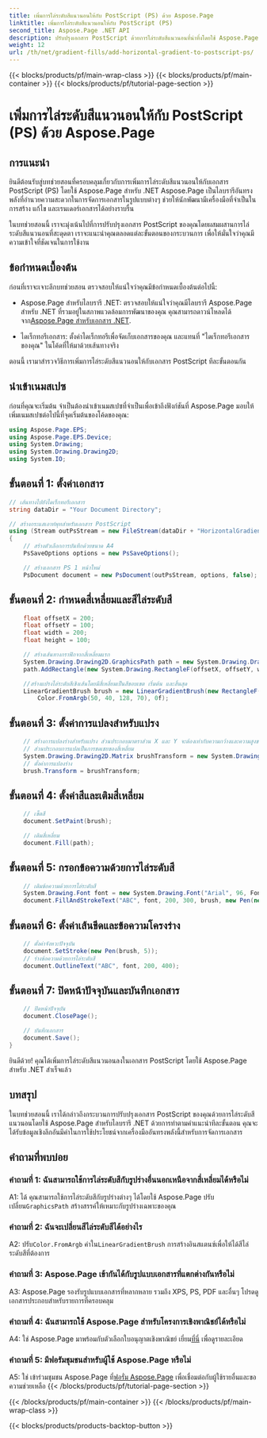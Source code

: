 ```yaml
---
title: เพิ่มการไล่ระดับสีแนวนอนให้กับ PostScript (PS) ด้วย Aspose.Page
linktitle: เพิ่มการไล่ระดับสีแนวนอนให้กับ PostScript (PS)
second_title: Aspose.Page .NET API
description: ปรับปรุงเอกสาร PostScript ด้วยการไล่ระดับสีแนวนอนที่น่าทึ่งโดยใช้ Aspose.Page สำหรับ .NET ปฏิบัติตามบทช่วยสอนทีละขั้นตอนของเราเพื่อการใช้งานที่ราบรื่น
weight: 12
url: /th/net/gradient-fills/add-horizontal-gradient-to-postscript-ps/
---
```


{{< blocks/products/pf/main-wrap-class >}}
{{< blocks/products/pf/main-container >}}
{{< blocks/products/pf/tutorial-page-section >}}

# เพิ่มการไล่ระดับสีแนวนอนให้กับ PostScript (PS) ด้วย Aspose.Page

## การแนะนำ

ยินดีต้อนรับสู่บทช่วยสอนที่ครอบคลุมเกี่ยวกับการเพิ่มการไล่ระดับสีแนวนอนให้กับเอกสาร PostScript (PS) โดยใช้ Aspose.Page สำหรับ .NET Aspose.Page เป็นไลบรารีอันทรงพลังที่อำนวยความสะดวกในการจัดการเอกสารในรูปแบบต่างๆ ช่วยให้นักพัฒนามีเครื่องมือที่จำเป็นในการสร้าง แก้ไข และเรนเดอร์เอกสารได้อย่างราบรื่น

ในบทช่วยสอนนี้ เราจะมุ่งเน้นไปที่การปรับปรุงเอกสาร PostScript ของคุณโดยผสมผสานการไล่ระดับสีแนวนอนที่สะดุดตา เราจะแนะนำคุณตลอดแต่ละขั้นตอนของกระบวนการ เพื่อให้มั่นใจว่าคุณมีความเข้าใจที่ชัดเจนในการใช้งาน

## ข้อกำหนดเบื้องต้น

ก่อนที่เราจะเจาะลึกบทช่วยสอน ตรวจสอบให้แน่ใจว่าคุณมีข้อกำหนดเบื้องต้นต่อไปนี้:

-  Aspose.Page สำหรับไลบรารี .NET: ตรวจสอบให้แน่ใจว่าคุณมีไลบรารี Aspose.Page สำหรับ .NET ที่รวมอยู่ในสภาพแวดล้อมการพัฒนาของคุณ คุณสามารถดาวน์โหลดได้จาก[Aspose.Page สำหรับเอกสาร .NET](https://reference.aspose.com/page/net/).

- ไดเร็กทอรีเอกสาร: ตั้งค่าไดเร็กทอรีเพื่อจัดเก็บเอกสารของคุณ และแทนที่ "ไดเร็กทอรีเอกสารของคุณ" ในโค้ดที่ให้มาด้วยเส้นทางจริง

ตอนนี้ เรามาสำรวจวิธีการเพิ่มการไล่ระดับสีแนวนอนให้กับเอกสาร PostScript ทีละขั้นตอนกัน

## นำเข้าเนมสเปซ

ก่อนที่คุณจะเริ่มต้น จำเป็นต้องนำเข้าเนมสเปซที่จำเป็นเพื่อเข้าถึงฟังก์ชันที่ Aspose.Page มอบให้ เพิ่มเนมสเปซต่อไปนี้ที่จุดเริ่มต้นของโค้ดของคุณ:

```csharp
using Aspose.Page.EPS;
using Aspose.Page.EPS.Device;
using System.Drawing;
using System.Drawing.Drawing2D;
using System.IO;
```

## ขั้นตอนที่ 1: ตั้งค่าเอกสาร

```csharp
// เส้นทางไปยังไดเร็กทอรีเอกสาร
string dataDir = "Your Document Directory";

// สร้างกระแสเอาท์พุทสำหรับเอกสาร PostScript
using (Stream outPsStream = new FileStream(dataDir + "HorizontalGradient_outPS.ps", FileMode.Create))
{
    // สร้างตัวเลือกการบันทึกด้วยขนาด A4
    PsSaveOptions options = new PsSaveOptions();

    // สร้างเอกสาร PS 1 หน้าใหม่
    PsDocument document = new PsDocument(outPsStream, options, false);
```

## ขั้นตอนที่ 2: กำหนดสี่เหลี่ยมและสีไล่ระดับสี

```csharp
    float offsetX = 200;
    float offsetY = 100;
    float width = 200;
    float height = 100;

    // สร้างเส้นทางกราฟิกจากสี่เหลี่ยมแรก
    System.Drawing.Drawing2D.GraphicsPath path = new System.Drawing.Drawing2D.GraphicsPath();
    path.AddRectangle(new System.Drawing.RectangleF(offsetX, offsetY, width, height));

    //สร้างแปรงไล่ระดับสีเชิงเส้นโดยมีสี่เหลี่ยมเป็นสีขอบเขต เริ่มต้น และสิ้นสุด
    LinearGradientBrush brush = new LinearGradientBrush(new RectangleF(0, 0, width, height), Color.FromArgb(150, 0, 0, 0),
        Color.FromArgb(50, 40, 128, 70), 0f);
```

## ขั้นตอนที่ 3: ตั้งค่าการแปลงสำหรับแปรง

```csharp
    // สร้างการแปลงร่างสำหรับแปรง ส่วนประกอบมาตราส่วน X และ Y จะต้องเท่ากับความกว้างและความสูงของสี่เหลี่ยมผืนผ้าตามลำดับ
    // ส่วนประกอบการแปลเป็นการชดเชยของสี่เหลี่ยม
    System.Drawing.Drawing2D.Matrix brushTransform = new System.Drawing.Drawing2D.Matrix(width, 0, 0, height, offsetX, offsetY);
    // ตั้งค่าการแปลงร่าง
    brush.Transform = brushTransform;
```

## ขั้นตอนที่ 4: ตั้งค่าสีและเติมสี่เหลี่ยม

```csharp
    // เซ็ตสี
    document.SetPaint(brush);

    // เติมสี่เหลี่ยม
    document.Fill(path);
```

## ขั้นตอนที่ 5: กรอกข้อความด้วยการไล่ระดับสี

```csharp
    // เติมข้อความด้วยการไล่ระดับสี
    System.Drawing.Font font = new System.Drawing.Font("Arial", 96, FontStyle.Bold);
    document.FillAndStrokeText("ABC", font, 200, 300, brush, new Pen(new SolidBrush(Color.Black), 2));
```

## ขั้นตอนที่ 6: ตั้งค่าเส้นขีดและข้อความโครงร่าง

```csharp
    // ตั้งค่าจังหวะปัจจุบัน
    document.SetStroke(new Pen(brush, 5));
    // ร่างข้อความด้วยการไล่ระดับสี
    document.OutlineText("ABC", font, 200, 400);
```

## ขั้นตอนที่ 7: ปิดหน้าปัจจุบันและบันทึกเอกสาร

```csharp
    // ปิดหน้าปัจจุบัน
    document.ClosePage();

    // บันทึกเอกสาร
    document.Save();
}
```

ยินดีด้วย! คุณได้เพิ่มการไล่ระดับสีแนวนอนลงในเอกสาร PostScript โดยใช้ Aspose.Page สำหรับ .NET สำเร็จแล้ว

## บทสรุป

ในบทช่วยสอนนี้ เราได้กล่าวถึงกระบวนการปรับปรุงเอกสาร PostScript ของคุณด้วยการไล่ระดับสีแนวนอนโดยใช้ Aspose.Page สำหรับไลบรารี .NET ด้วยการทำตามคำแนะนำทีละขั้นตอน คุณจะได้รับข้อมูลเชิงลึกอันมีค่าในการใช้ประโยชน์จากเครื่องมืออันทรงพลังนี้สำหรับการจัดการเอกสาร

## คำถามที่พบบ่อย

### คำถามที่ 1: ฉันสามารถใช้การไล่ระดับสีกับรูปร่างอื่นนอกเหนือจากสี่เหลี่ยมได้หรือไม่

 A1: ได้ คุณสามารถใช้การไล่ระดับสีกับรูปร่างต่างๆ ได้โดยใช้ Aspose.Page ปรับเปลี่ยน`GraphicsPath` สร้างสรรค์ให้เหมาะกับรูปร่างเฉพาะของคุณ

### คำถามที่ 2: ฉันจะเปลี่ยนสีไล่ระดับสีได้อย่างไร

 A2: ปรับ`Color.FromArgb` ค่าใน`LinearGradientBrush` การสร้างอินสแตนซ์เพื่อให้ได้สีไล่ระดับสีที่ต้องการ

### คำถามที่ 3: Aspose.Page เข้ากันได้กับรูปแบบเอกสารที่แตกต่างกันหรือไม่

A3: Aspose.Page รองรับรูปแบบเอกสารที่หลากหลาย รวมถึง XPS, PS, PDF และอื่นๆ โปรดดูเอกสารประกอบสำหรับรายการที่ครอบคลุม

### คำถามที่ 4: ฉันสามารถใช้ Aspose.Page สำหรับโครงการเชิงพาณิชย์ได้หรือไม่

 A4: ใช่ Aspose.Page มาพร้อมกับตัวเลือกใบอนุญาตเชิงพาณิชย์ เยี่ยม[ที่นี่](https://purchase.aspose.com/buy) เพื่อดูรายละเอียด

### คำถามที่ 5: มีฟอรัมชุมชนสำหรับผู้ใช้ Aspose.Page หรือไม่

 A5: ใช่ เข้าร่วมชุมชน Aspose.Page ที่[ฟอรั่ม Aspose.Page](https://forum.aspose.com/c/page/39) เพื่อเชื่อมต่อกับผู้ใช้รายอื่นและขอความช่วยเหลือ
{{< /blocks/products/pf/tutorial-page-section >}}

{{< /blocks/products/pf/main-container >}}
{{< /blocks/products/pf/main-wrap-class >}}

{{< blocks/products/products-backtop-button >}}
